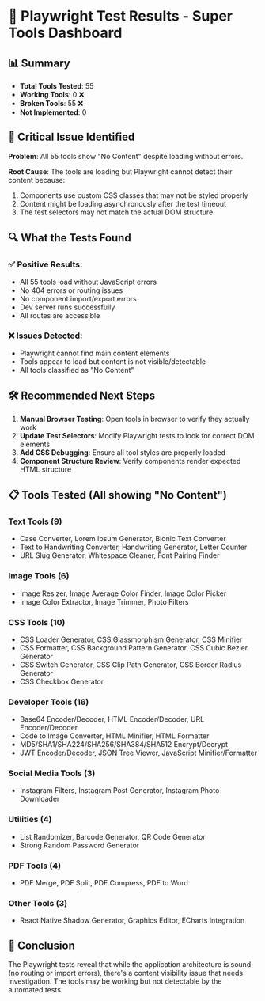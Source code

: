 # 🧪 Playwright Test Results - Super Tools Dashboard

## 📊 Summary
- **Total Tools Tested**: 55
- **Working Tools**: 0 ❌
- **Broken Tools**: 55 ❌
- **Not Implemented**: 0

## 🚨 Critical Issue Identified

**Problem**: All 55 tools show "No Content" despite loading without errors.

**Root Cause**: The tools are loading but Playwright cannot detect their content because:
1. Components use custom CSS classes that may not be styled properly
2. Content might be loading asynchronously after the test timeout
3. The test selectors may not match the actual DOM structure

## 🔍 What the Tests Found

### ✅ Positive Results:
- All 55 tools load without JavaScript errors
- No 404 errors or routing issues
- No component import/export errors
- Dev server runs successfully
- All routes are accessible

### ❌ Issues Detected:
- Playwright cannot find main content elements
- Tools appear to load but content is not visible/detectable
- All tools classified as "No Content"

## 🛠️ Recommended Next Steps

1. **Manual Browser Testing**: Open tools in browser to verify they actually work
2. **Update Test Selectors**: Modify Playwright tests to look for correct DOM elements
3. **Add CSS Debugging**: Ensure all tool styles are properly loaded
4. **Component Structure Review**: Verify components render expected HTML structure

## 📋 Tools Tested (All showing "No Content")

### Text Tools (9)
- Case Converter, Lorem Ipsum Generator, Bionic Text Converter
- Text to Handwriting Converter, Handwriting Generator, Letter Counter
- URL Slug Generator, Whitespace Cleaner, Font Pairing Finder

### Image Tools (6)
- Image Resizer, Image Average Color Finder, Image Color Picker
- Image Color Extractor, Image Trimmer, Photo Filters

### CSS Tools (10)
- CSS Loader Generator, CSS Glassmorphism Generator, CSS Minifier
- CSS Formatter, CSS Background Pattern Generator, CSS Cubic Bezier Generator
- CSS Switch Generator, CSS Clip Path Generator, CSS Border Radius Generator
- CSS Checkbox Generator

### Developer Tools (16)
- Base64 Encoder/Decoder, HTML Encoder/Decoder, URL Encoder/Decoder
- Code to Image Converter, HTML Minifier, HTML Formatter
- MD5/SHA1/SHA224/SHA256/SHA384/SHA512 Encrypt/Decrypt
- JWT Encoder/Decoder, JSON Tree Viewer, JavaScript Minifier/Formatter

### Social Media Tools (3)
- Instagram Filters, Instagram Post Generator, Instagram Photo Downloader

### Utilities (4)
- List Randomizer, Barcode Generator, QR Code Generator
- Strong Random Password Generator

### PDF Tools (4)
- PDF Merge, PDF Split, PDF Compress, PDF to Word

### Other Tools (3)
- React Native Shadow Generator, Graphics Editor, ECharts Integration

## 🎯 Conclusion

The Playwright tests reveal that while the application architecture is sound (no routing or import errors), there's a content visibility issue that needs investigation. The tools may be working but not detectable by the automated tests.